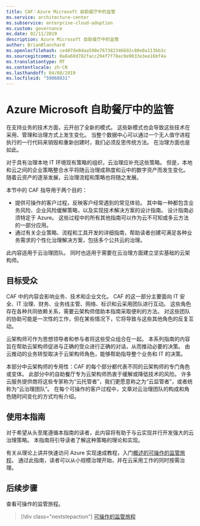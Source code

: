 ```yaml
---
title: CAF：Azure Microsoft 自助餐厅中的监管
ms.service: architecture-center
ms.subservice: enterprise-cloud-adoption
ms.custom: governance
ms.date: 02/11/2019
description: Azure Microsoft 自助餐厅中的监管
author: BrianBlanchard
ms.openlocfilehash: ce407de0daa590e767382346692c80e0a113bb3c
ms.sourcegitcommit: 0a8a60d782facc294f7f78ec0e9033e3ee16bf4a
ms.translationtype: MT
ms.contentlocale: zh-CN
ms.lasthandoff: 04/08/2019
ms.locfileid: "59068831"
---
```

# <a name="governance-in-the-microsoft-caf-for-azure"></a>Azure Microsoft 自助餐厅中的监管

在支持业务的技术方面，云开创了全新的模式。 这些新模式也会导致这些技术在采用、管理和治理方式上发生变化。 当整个数据中心可以通过一个无人值守进程执行的一行代码来销毁和重新创建时，我们必须反思传统方法。 在治理方面也是如此。

对于具有治理本地 IT 环境现有策略的组织，云治理应补充这些策略。 但是，本地和云之间的企业策略整合水平将随云治理成熟度和云中的数字资产而发生变化。 随着云资产的逐渐发展，云治理流程和策略也将随之发展。

本节中的 CAF 指导用于两个目的：

* 提供可操作的客户过程，反映客户经常遇到的常见体验。 其中每一种都包含业务风险、企业风险缓解策略，以及实现技术解决方案的设计指南。 设计指南必须特定于 Azure。 这些过程中的所有其他指南可以作为云不可知或多云方法的一部分应用。
* 通过有关企业策略、流程和工具开发的详细指南，帮助读者创建可满足各种业务需求的个性化治理解决方案，包括多个公共云的治理。

此内容适用于云治理团队。 同时也适用于需要在云治理方面建立坚实基础的云架构师。

## <a name="audience"></a>目标受众

CAF 中的内容会影响业务、技术和企业文化。 CAF 的这一部分主要面向 IT 安全、IT 治理、财务、业务线主管、网络、标识和云采用团队进行互动。 这些角色存在各种共同依赖关系，需要云架构师借助本指南采取便利的方法。 对这些团队的协助可能是一次性的工作，但在某些情况下，它将导致与这些其他角色的反复互动。

云架构师可作为思想领导者和参与者将这些受众组合在一起。 本系列指南的内容旨在帮助云架构师促进与正确的受众进行正确的对话，从而推动必要的决策。 由云推动的业务转型取决于云架构师角色，能够帮助指导整个业务和 IT 的决策。

本部分中云架构师的专用性：CAF 的每个部分都代表不同的云架构师的专门角色或变体。 此部分中的自助餐厅专为云架构师热衷于缓解或降低技术的风险。 许多云服务提供商将这些专家称为“云托管者”，我们更愿意称之为“云监管者”，或者统称为“云治理团队”。 在每个可操作的客户过程中，文章对云治理团队的构成和角色随时间变化的方式均有介绍。

## <a name="using-this-guide"></a>使用本指南

对于希望从头至尾遵循本指南的读者，此内容将有助于与云实现并行开发强大的云治理策略。 本指南将引导读者了解这种策略的理论和实现。

有关从理论上讲并快速访问 Azure 实现速成教程，入门[概述的可操作的监管旅程](./journeys/overview.md)。 通过此指南，读者可以从小规模治理开始，并在云采用工作的同时按需治理。

## <a name="next-steps"></a>后续步骤

查看可操作的监管旅程。

> [!div class="nextstepaction"]
> [可操作的监管旅程](./journeys/overview.md)
